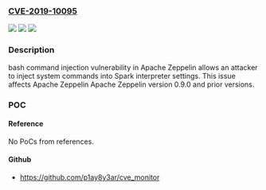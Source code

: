 ### [CVE-2019-10095](https://cve.mitre.org/cgi-bin/cvename.cgi?name=CVE-2019-10095)
![](https://img.shields.io/static/v1?label=Product&message=Apache%20Zeppelin&color=blue)
![](https://img.shields.io/static/v1?label=Version&message=Apache%20Zeppelin%3C%3D%200.9.0%20&color=brighgreen)
![](https://img.shields.io/static/v1?label=Vulnerability&message=bash%20command%20injection&color=brighgreen)

### Description

bash command injection vulnerability in Apache Zeppelin allows an attacker to inject system commands into Spark interpreter settings. This issue affects Apache Zeppelin Apache Zeppelin version 0.9.0 and prior versions.

### POC

#### Reference
No PoCs from references.

#### Github
- https://github.com/p1ay8y3ar/cve_monitor


